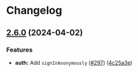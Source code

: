 # Changelog

## [2.6.0](https://github.com/supabase-community/supabase-swift/compare/2.5.1...v2.6.0) (2024-04-02)


### Features

* **auth:** Add `signInAnonymously` ([#297](https://github.com/supabase-community/supabase-swift/issues/297)) ([4c25a3e](https://github.com/supabase-community/supabase-swift/commit/4c25a3eac392b319154ffb3d5d33a0686e3781a4))

